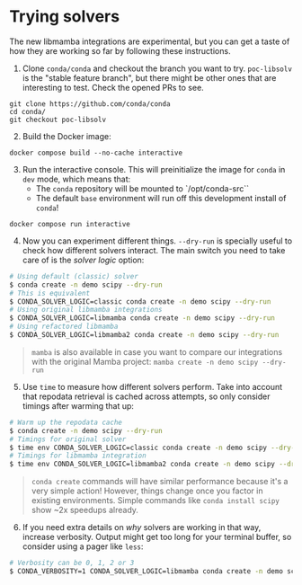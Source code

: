 # Trying solvers

The new libmamba integrations are experimental, but you can get a taste of how they are working
so far by following these instructions.

1. Clone `conda/conda` and checkout the branch you want to try. `poc-libsolv` is the "stable
feature branch", but there might be other ones that are interesting to test. Check the opened
PRs to see.

```
git clone https://github.com/conda/conda
cd conda/
git checkout poc-libsolv
```

2. Build the Docker image:

```
docker compose build --no-cache interactive
```

3. Run the interactive console. This will preinitialize the image for `conda` in `dev` mode,
which means that:
    * The `conda` repository will be mounted to `/opt/conda-src``
    * The default `base` environment will run off this development install of `conda`!

```
docker compose run interactive
```

4. Now you can experiment different things. `--dry-run` is specially useful to check how different
solvers interact. The main switch you need to take care of is the _solver logic_ option:

```bash
# Using default (classic) solver
$ conda create -n demo scipy --dry-run
# This is equivalent
$ CONDA_SOLVER_LOGIC=classic conda create -n demo scipy --dry-run
# Using original libmamba integrations
$ CONDA_SOLVER_LOGIC=libmamba conda create -n demo scipy --dry-run
# Using refactored libmamba
$ CONDA_SOLVER_LOGIC=libmamba2 conda create -n demo scipy --dry-run
```

> `mamba` is also available in case you want to compare our integrations with the original Mamba
> project: `mamba create -n demo scipy --dry-run`

5. Use `time` to measure how different solvers perform. Take into account that repodata retrieval is cached across attempts, so only consider timings after warming that up:

```bash
# Warm up the repodata cache
$ conda create -n demo scipy --dry-run
# Timings for original solver
$ time env CONDA_SOLVER_LOGIC=classic conda create -n demo scipy --dry-run
# Timings for libmamba integration
$ time env CONDA_SOLVER_LOGIC=libmamba2 conda create -n demo scipy --dry-run
```

> `conda create` commands will have similar performance because it's a very simple action! However,
> things change once you factor in existing environments. Simple commands like `conda install scipy`
> show ~2x speedups already.

6. If you need extra details on _why_ solvers are working in that way, increase verbosity. Output
might get too long for your terminal buffer, so consider using a pager like `less`:

```bash
# Verbosity can be 0, 1, 2 or 3
$ CONDA_VERBOSITY=1 CONDA_SOLVER_LOGIC=libmamba conda create -n demo scipy --dry-run  2>&1 | less
```

